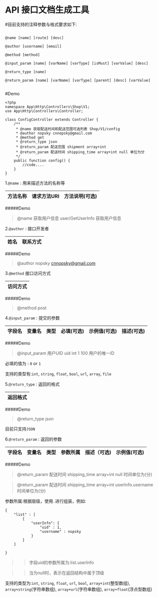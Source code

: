 # API 接口文档生成工具



#目前支持的注释参数与格式要求如下:

```

@name [name] [route] [desc]

@author [username] [email]

@method [method]
	
@input_param [name] [varName] [varType] [isMust] [varValue] [desc]

@return_type [name]

@return_param [name] [varName] [varType] [parent] [desc] [varValue]
	
```

#Demo

```
<?php
namespace App\Http\Controllers\Shop\V1;
use App\Http\Controllers\Controller;

class ConfigController extends Controller {
	/**
	 * @name 获取配送时间和配送范围可选列表 Shop/V1/config
	 * @author nopsky cnnopsky@gmail.com
	 * @method get
	 * @return_type json
	 * @return_param 配送范围 shipment array+int
	 * @return_param 配送时间 shipping_time array+int null 单位为分
	 */
	public function config() {
		//code....
	}
}

```

1.`@name` : 用来描述方法的名称等

方法名称|请求方法URI|方法说明(可选)
---|---|---

#####Demo
> 
> @name 获取用户信息 user/GetUserInfo 获取用户信息
	

2.`@author` : 接口开发者

姓名 | 联系方式
--- | ---
#####Demo
> @author nopsky cnnopsky@gmail.com

3.`@method` 接口访问方式

| 访问方式 |
| --- |
#####Demo
> @method post

4.`@input_param` : 提交的参数

字段名|变量名|类型|必填(可选)|示例值(可选)|描述(可选)
---|---|---|---|---|---
#####Demo
> @input_param 用户UID uid int 1 100 用户的唯一ID

必填的值为 : `0` or `1`

支持的类型有:`int`, `string`, `float`, `bool`, `url`, `array`, `file`

5.`@return_type` : 返回的格式

|返回格式|
|---|
#####Demo
> @return_type json

目前只支持`JSON`

6.`@return_param` : 返回的参数

字段名|变量名|类型|参数所属|描述（可选)|示例值(可选)
---|---|---|---|---|---

#####Demo
> @return\_param 配送时间 shipping_time array+int null 时间单位为(分)

> @return\_param 配送时间 shipping_time array+int userInfo.username 时间单位为(分)

参数所属:根据层级，使用`.`进行组装，例如:

```
{
	"list" : [
		{
			"userInfo": {
				"uid" : 1,
				"username" : nopsky
			}
		}	
	]

}
```
>>字段uid的参数所属为:list.userInfo

>>当为null时，表示在返回结构中属于顶级

支持的类型为:`int`, `string`, `float`, `url`, `bool`, `array+int`(整型数组), `array+string`(字符串数组), `array+url`(字符串数组), `array+float`(浮点型数组)